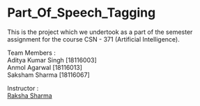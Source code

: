 # Part_Of_Speech_Tagging

This is the project which we undertook as a part of the semester assignment for the course CSN - 371 (Artificial Intelligence). 

Team Members :   
Aditya Kumar Singh [18116003]   
Anmol Agarwal [18116013]   
Saksham Sharma [18116067]   

Instructor :   
[Raksha Sharma](https://www.iitr.ac.in/~CSE/Raksha_Sharma)
